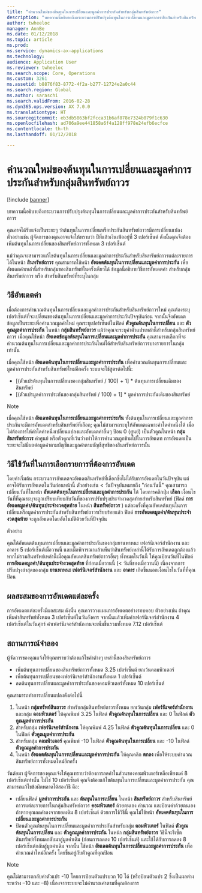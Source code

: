 ```yaml
---
title: "คำนวณใหม่ของต้นทุนในการเปลี่ยนและมูลค่าการประกันสำหรับกลุ่มสินทรัพย์ถาวร"
description: "บทความนี้อธิบายถึงกระบวนการปรับปรุงต้นทุนในการเปลี่ยนและมูลค่าการประกันสำหรับสินทรัพย์ถาวร"
author: twheeloc
manager: AnnBe
ms.date: 01/12/2018
ms.topic: article
ms.prod: 
ms.service: dynamics-ax-applications
ms.technology: 
audience: Application User
ms.reviewer: twheeloc
ms.search.scope: Core, Operations
ms.custom: 3261
ms.assetid: b8876f83-8772-4f2a-b277-12724e2a0c44
ms.search.region: Global
ms.author: saraschi
ms.search.validFrom: 2016-02-28
ms.dyn365.ops.version: AX 7.0.0
ms.translationtype: HT
ms.sourcegitcommit: eb3db5863bf2fcca31b6af878e7324b079f1c630
ms.openlocfilehash: ad706a9ee441858a6f4a128ff978e24efb6ecfce
ms.contentlocale: th-th
ms.lasthandoff: 01/12/2018

---
```


# <a name="recalculate-replacement-costs-and-insured-values-for-fixed-asset-groups"></a>คำนวณใหม่ของต้นทุนในการเปลี่ยนและมูลค่าการประกันสำหรับกลุ่มสินทรัพย์ถาวร

[!include [banner](../includes/banner.md)]

บทความนี้อธิบายถึงกระบวนการปรับปรุงต้นทุนในการเปลี่ยนและมูลค่าการประกันสำหรับสินทรัพย์ถาวร

คุณอาจได้รับแจ้งเป็นระยะๆ ว่าต้นทุนในการเปลี่ยนหรือประกันสินทรัพย์ถาวรมีการเปลี่ยนแปลง  ตัวอย่างเช่น ผู้จัดการของคุณอาจแจ้งให้ทราบว่า ปีที่แล้วเงินเฟ้ออยู่ที่ 3 เปอร์เซ็นต์ ดังนั้นคุณจึงต้องเพิ่มต้นทุนในการเปลี่ยนของสินทรัพย์ถาวรทั้งหมด 3 เปอร์เซ็นต์ 

แม้ว่าคุณจะสามารถแก้ไขต้นทุนในการเปลี่ยนและมูลค่าการประกันสำหรับสินทรัพย์ถาวรแต่ละรายการได้ในหน้า **สินทรัพย์ถาวร** คุณสามารถใช้หน้า **อัพเดตต้นทุนในการเปลี่ยนและมูลค่าการประกัน** เพื่ออัพเดตค่าเหล่านี้สำหรับกลุ่มของสินทรัพย์ในครั้งเดียวได้ ข้อมูลนี้อธิบายวิธีการอัพเดตค่า สำหรับกลุ่มสินทรัพย์ถาวร หรือ สำหรับสินทรัพย์ที่ระบุในกลุ่ม

## <a name="how-values-are-updated"></a> วิธีอัพเดตค่า
เมื่อต้องการคำนวณต้นทุนในการเปลี่ยนและมูลค่าการประกันสำหรับสินทรัพย์ถาวรใหม่ คุณต้องระบุเปอร์เซ็นต์ที่จะเปลี่ยนของต้นทุนในการเปลี่ยนและมูลค่าการประกันปัจจุบันก่อน จากนั้นจึงอัพเดตข้อมูลเป็นระยะเพื่อคำนวณมูลค่าใหม่ คุณระบุเปอร์เซ็นต์ในฟิลด์ **ตัวคูณต้นทุนในการเปลี่ยน** และ **ตัวคูณมูลค่าการประกัน** ในหน้า **กลุ่มสินทรัพย์ถาวร** แม้ว่าคุณจะระบุค่าตัวแปรเหล่านี้สำหรับกลุ่มสินทรัพย์ถาวร เมื่อคุณใช้หน้า **อัพเดตข้อมูลต้นทุนในการเปลี่ยนและมูลค่าการประกัน** คุณสามารถเลือกที่จะคำนวณต้นทุนในการเปลี่ยนและมูลค่าการประกันใหม่ได้สำหรับสินทรัพย์ถาวรบางรายการในกลุ่มเท่านั้น 

เมื่อคุณใช้หน้า **อัพเดตต้นทุนในการเปลี่ยนและมูลค่าการประกัน** เพื่อคำนวณต้นทุนการเปลี่ยนและมูลค่าการประกันสำหรับสินทรัพย์ใหม่อีกครั้ง ระบบจะใช้สูตรต่อไปนี้:

-   \[(ตัวแปรต้นทุนในการเปลี่ยนของกลุ่มสินทรัพย์ / 100) + 1\] \* ต้นทุนการเปลี่ยนเดิมของสินทรัพย์
-   \[(ตัวแปรมูลค่าการประกันของกลุ่มสินทรัพย์ / 100) + 1\] \* มูลค่าการประกันเดิมของสินทรัพย์

> [!NOTE] 
> เมื่อคุณใช้หน้า **อัพเดทต้นทุนในการเปลี่ยนและมูลค่าการประกัน** ทั้งต้นทุนในการเปลี่ยนและมูลค่าการประกันจะมีการอัพเดตสำหรับสินทรัพย์ที่เลือก; คุณไม่สามารถระบุให้อัพเดตเฉพาะค่าใดค่าหนึ่งได้ เมื่อไม่ต้องการให้ค่าใดค่าหนึ่งเปลี่ยนแปลงและอัพเดตค่าอื่นๆ ป้อน 0 (ศูนย์) เป็นตัวคูณในหน้า **กลุ่มสินทรัพย์ถาวร** ค่าศูนย์ หรือตัวคูณที่เว้นว่างทำให้การคำนวณถูกข้ามไปในการอัพเดท การอัพเดตเป็นระยะจะไม่มีผลต่อมูลค่าตามบัญชีและมูลค่าตามบัญชีสุทธิของสินทรัพย์ถาวรนั้น 

## <a name="how-to-use-a-date-to-select-which-items-to-update"></a> วิธีใช้วันที่ในการเลือกรายการที่ต้องการอัพเดต
โดยค่าเริ่มต้น กระบวนการอัพเดตจะอัพเดตสินทรัพย์ที่เลือกซึ่งไม่ได้รับการอัพเดตในวันปัจจุบัน แต่อาจได้รับการอัพเดตในวันก่อนหน้านี้ ตัวอย่างเช่น &lt; วันปัจจุบันหมายถึง "ก่อนวันนี้" คุณสามารถเปลี่ยนวันที่ในหน้า **อัพเดตต้นทุนในการเปลี่ยนและมูลค่าการประกัน** ได้ โดยการคลิกปุ่ม **เลือก** เงื่อนไขวันที่ที่คุณระบุจะถูกเปรียบเทียบกับวันที่ของการปรับปรุงประจำงวดสุดท้ายสำหรับสินทรัพย์ (ฟิลด์ **การอัพเดตมูลค่า/ต้นทุนประจำงวดสุดท้าย** ในหน้า **สินทรัพย์ถาวร** ) แต่ละครั้งที่คุณอัพเดต้นทุนในการเปลี่ยนหรือมูลค่าการประกันสำหรับสินทรัพย์ถาวรเรียบร้อยแล้ว ฟิลด์ **การอัพเดตมูลค่า/ต้นทุนประจำงวดสุดท้าย** จะถูกอัพเดตโดยอัตโนมัติด้วยวันที่ปัจจุบัน 

ตัวอย่าง 

คุณได้อัพเดตต้นทุนการเปลี่ยนและมูลค่าการประกันของกลุ่มยานพาหนะ เฟอร์นิเจอร์สำนักงาน และอาคาร 5 เปอร์เซ็นต์เมื่อวานนี้ และเมื่อพิจารณาแล้วเห็นว่าสินทรัพย์เหล่านี้ได้รับการอัพเดตถูกต้องแล้ว หากไม่รวมสินทรัพย์เหล่านี้เมื่อคุณอัพเดตสินทรัพย์ถาวรอื่นๆ ทั้งหมดในวันนี้ ให้คุณป้อนวันที่ในฟิลด์ **การอัพเดตมูลค่า/ต้นทุนประจำงวดสุดท้าย** ที่ก่อนเมื่อวานนี้ (&lt; วันที่ของเมื่อวานนี้) เนื่องจากการปรับปรุงล่าสุดของกลุ่ม **ยานพาหนะ** **เฟอร์นิเจอร์สำนักงาน** และ **อาคาร** เกิดขึ้นนอกเงื่อนไขในวันที่ที่คุณป้อน

## <a name="cumulative-effect-of-each-update"></a> ผลสะสมของการอัพเดตแต่ละครั้ง
การอัพเดตแต่ละครั้งมีผลสะสม ดังนั้น คุณควรวางแผนการอัพเดตอย่างรอบคอบ ตัวอย่างเช่น ถ้าคุณเพิ่มค่าสินทรัพย์ทั้งหมด 3 เปอร์เซ็นต์ในวันอังคาร จากนั้นแล้วเพิ่มค่าเฟอร์นิเจอร์สำนักงาน 4 เปอร์เซ็นต์ในวันศุกร์ ค่าเฟอร์นิเจอร์สำนักงานจะเพิ่มขึ้นรวมทั้งหมด 7.12 เปอร์เซ็นต์

## <a name="scenario"></a>สถานการณ์จำลอง
ผู้จัดการของคุณแจ้งให้คุณทราบว่าต้องแก้ไขค่าต่างๆ เหล่านี้ของสินทรัพย์ถาวร
-   เพิ่มต้นทุนการเปลี่ยนของสินทรัพย์ถาวรทั้งหมด 3.25 เปอร์เซ็นต์ ยกเว้นคอมพิวเตอร์
-   เพื่อต้นทุนการเปลี่ยนของเฟอร์นิเจอร์สำนักงานทั้งหมด 1 เปอร์เซ็นต์
-   ลดต้นทุนการเปลี่ยนและมูลค่าการประกันของคอมพิวเตอร์ทั้งหมด 10 เปอร์เซ็นต์

คุณสามารถทำการเปลี่ยนแปลงดังต่อไปนี้
1.  ในหน้า **กลุ่มทรัพย์สินถาวร** สำหรับกลุ่มสินทรัพย์ถาวรทั้งหมด ยกเว้นกลุ่ม **เฟอร์นิเจอร์สำนักงาน** และกลุ่ม **คอมพิวเตอร์** ให้คุณพิมพ์ 3.25 ในฟิลด์ **ตัวคูณต้นทุนในการเปลี่ยน** และ 0 ในฟิลด์ **ตัวคูณมูลค่าการประกัน**
2.  สำหรับกลุ่ม **เฟอร์นิเจอร์สำนักงาน** ให้คุณพิมพ์ 4.25 ในฟิลด์ **ตัวคูณต้นทุนในการเปลี่ยน** และ 0 ในฟิลด์ **ตัวคูณมูลค่าการประกัน**
3.  สำหรับกลุ่ม **คอมพิวเตอร์** คุณพิมพ์ -10 ในฟิลด์ **ตัวคูณต้นทุนในการเปลี่ยน** และ -10 ในฟิลด์ **ตัวคูณมูลค่าการประกัน**
4.  ในหน้า **อัพเดตต้นทุนในการเปลี่ยนและมูลค่าการประกัน** ให้คุณคลิก **ตกลง** เพื่อให้ระบบคำนวณสินทรัพย์ถาวรทั้งหมดใหม่อีกครั้ง

วันต่อมา ผู้จัดการของคุณแจ้งให้คุณทราบว่าต้องการลดค่าในส่วนของคอมพิวเตอร์เหลือเพียงแค่ 8 เปอร์เซ็นต์เท่านั้น ไม่ใช่ 10 เปอร์เซ็นต์ คุณจึงต้องแก้ไขต้นทุนในการเปลี่ยนและมูลค่าการประกัน คุณสามารถแก้ไขข้อผิดพลาดได้สองวิธี คือ:
-   เปลี่ยนฟิลด์ **มูลค่าการประกัน** และ **ต้นทุนในการเปลี่ยน** ในหน้า **สินทรัพย์ถาวร** สำหรับสินทรัพย์ถาวรแต่ละรายการในกลุ่มสินทรัพย์ถาวร **คอมพิวเตอร์** ด้วยตนเอง คำนวณ และป้อนค่าด้วยตนเองถ้าหากคุณลดค่าลงจากยอดเดิม 8 เปอร์เซ็นต์ ด้วยการใช้วิธีนี้ คุณไม่ใช้หน้า **อัพเดตต้นทุนในการเปลี่ยนและมูลค่าการประกัน**
-   ป้อนตัวคูณต้นทุนในการเปลี่ยนและมูลค่าการประกันสำหรับกลุ่ม **คอมพิวเตอร์** ในฟิลด์ **ตัวคูณต้นทุนในการเปลี่ยน** และ **ตัวคูณมูลค่าการประกัน** ในหน้า **กลุ่มสินทรัพย์ถาวร** วิธีนี้จะรีเซ็ตสินทรัพย์ทั้งหมดกลับมาสู่มูลค่าเดิม (ก่อนการลดลง 10 เปอร์เซ็นต์) และใช้ได้กับการลดลง 8 เปอร์เซ็นต์กลับสู่มูลค่าเดิม จากนั้น ใช้หน้า **อัพเดตต้นทุนในการเปลี่ยนและมูลค่าการประกัน** เพื่อคำนวณค่าใหม่อีกครั้ง โดยขึ้นอยู่กับตัวคูณที่คุณป้อน

> [!NOTE]  
> คุณไม่สามารถกลับค่าตัวแปร -10 โดยการป้อนตัวแปรบวก 10 ได้ (หรือป้อนตัวแปร 2 ซึ่งเป็นผลต่างระหว่าง –10 และ –8) เนื่องจากระบบจะไม่คำนวณค่าตามที่คุณต้องการ 






